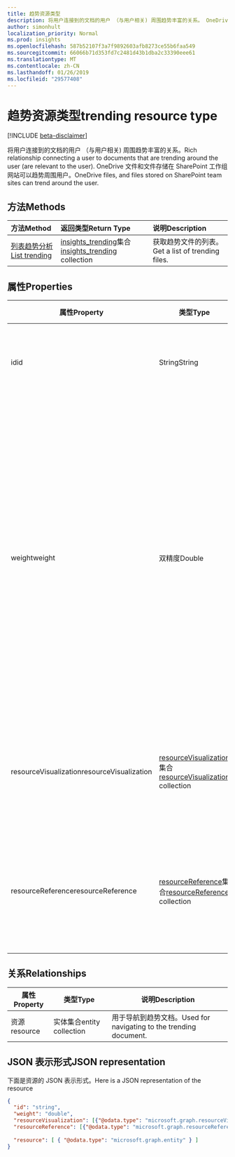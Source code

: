 ```yaml
---
title: 趋势资源类型
description: 将用户连接到的文档的用户 （与用户相关) 周围趋势丰富的关系。 OneDrive 文件和文件存储在 SharePoint 工作组网站可以趋势周围用户。
author: simonhult
localization_priority: Normal
ms.prod: insights
ms.openlocfilehash: 587b52107f3a7f9892603afb8273ce55b6faa549
ms.sourcegitcommit: 66066b71d353fd7c2481d43b1dba2c33390eee61
ms.translationtype: MT
ms.contentlocale: zh-CN
ms.lasthandoff: 01/26/2019
ms.locfileid: "29577408"
---
```

# <a name="trending-resource-type"></a><span data-ttu-id="66f3c-104">趋势资源类型</span><span class="sxs-lookup"><span data-stu-id="66f3c-104">trending resource type</span></span>

[!INCLUDE [beta-disclaimer](../../includes/beta-disclaimer.md)]

<span data-ttu-id="66f3c-105">将用户连接到的文档的用户 （与用户相关) 周围趋势丰富的关系。</span><span class="sxs-lookup"><span data-stu-id="66f3c-105">Rich relationship connecting a user to documents that are trending around the user (are relevant to the user).</span></span> <span data-ttu-id="66f3c-106">OneDrive 文件和文件存储在 SharePoint 工作组网站可以趋势周围用户。</span><span class="sxs-lookup"><span data-stu-id="66f3c-106">OneDrive files, and files stored on SharePoint team sites can trend around the user.</span></span>

## <a name="methods"></a><span data-ttu-id="66f3c-107">方法</span><span class="sxs-lookup"><span data-stu-id="66f3c-107">Methods</span></span>

| <span data-ttu-id="66f3c-108">方法</span><span class="sxs-lookup"><span data-stu-id="66f3c-108">Method</span></span>       | <span data-ttu-id="66f3c-109">返回类型</span><span class="sxs-lookup"><span data-stu-id="66f3c-109">Return Type</span></span>  |<span data-ttu-id="66f3c-110">说明</span><span class="sxs-lookup"><span data-stu-id="66f3c-110">Description</span></span>|
|:---------------|:--------|:----------|
|[<span data-ttu-id="66f3c-111">列表趋势分析</span><span class="sxs-lookup"><span data-stu-id="66f3c-111">List trending</span></span>](../api/insights-list-trending.md) |<span data-ttu-id="66f3c-112">[insights_trending](insights-trending.md)集合</span><span class="sxs-lookup"><span data-stu-id="66f3c-112">[insights_trending](insights-trending.md) collection</span></span>| <span data-ttu-id="66f3c-113">获取趋势文件的列表。</span><span class="sxs-lookup"><span data-stu-id="66f3c-113">Get a list of trending files.</span></span>|

## <a name="properties"></a><span data-ttu-id="66f3c-114">属性</span><span class="sxs-lookup"><span data-stu-id="66f3c-114">Properties</span></span>

| <span data-ttu-id="66f3c-115">属性</span><span class="sxs-lookup"><span data-stu-id="66f3c-115">Property</span></span>      | <span data-ttu-id="66f3c-116">类型</span><span class="sxs-lookup"><span data-stu-id="66f3c-116">Type</span></span>                              | <span data-ttu-id="66f3c-117">说明</span><span class="sxs-lookup"><span data-stu-id="66f3c-117">Description</span></span>  |
| ------------- |---------------                    | -------------|
| <span data-ttu-id="66f3c-118">id</span><span class="sxs-lookup"><span data-stu-id="66f3c-118">id</span></span>                    | <span data-ttu-id="66f3c-119">String</span><span class="sxs-lookup"><span data-stu-id="66f3c-119">String</span></span>                    | <span data-ttu-id="66f3c-120">关系的唯一标识符。</span><span class="sxs-lookup"><span data-stu-id="66f3c-120">Unique identifier of the relationship.</span></span> <span data-ttu-id="66f3c-121">只读。</span><span class="sxs-lookup"><span data-stu-id="66f3c-121">Read only.</span></span>        |
| <span data-ttu-id="66f3c-122">weight</span><span class="sxs-lookup"><span data-stu-id="66f3c-122">weight</span></span>                | <span data-ttu-id="66f3c-123">双精度</span><span class="sxs-lookup"><span data-stu-id="66f3c-123">Double</span></span>                    | <span data-ttu-id="66f3c-124">值，该值指示当前趋势多少文档。</span><span class="sxs-lookup"><span data-stu-id="66f3c-124">Value indicating how much the document is currently trending.</span></span> <span data-ttu-id="66f3c-125">较大的号码，更多文档当前趋势周围用户 （更多相关)。</span><span class="sxs-lookup"><span data-stu-id="66f3c-125">The larger the number, the more the document is currently trending around the user (the more relevant it is).</span></span> <span data-ttu-id="66f3c-126">按此值，返回的文档进行排序。</span><span class="sxs-lookup"><span data-stu-id="66f3c-126">Returned documents are sorted by this value.</span></span>  |
| <span data-ttu-id="66f3c-127">resourceVisualization</span><span class="sxs-lookup"><span data-stu-id="66f3c-127">resourceVisualization</span></span> | <span data-ttu-id="66f3c-128">[resourceVisualization](insights-resourcevisualization.md)集合</span><span class="sxs-lookup"><span data-stu-id="66f3c-128">[resourceVisualization](insights-resourcevisualization.md) collection</span></span> | <span data-ttu-id="66f3c-129">您可以使用可视化中您的体验的文档的属性。</span><span class="sxs-lookup"><span data-stu-id="66f3c-129">Properties that you can use to visualize the document in your experience.</span></span> |
| <span data-ttu-id="66f3c-130">resourceReference</span><span class="sxs-lookup"><span data-stu-id="66f3c-130">resourceReference</span></span>     | <span data-ttu-id="66f3c-131">[resourceReference](insights-resourcereference.md)集合</span><span class="sxs-lookup"><span data-stu-id="66f3c-131">[resourceReference](insights-resourcereference.md) collection</span></span> | <span data-ttu-id="66f3c-132">趋势文档，如 url 和的文档类型的引用属性。</span><span class="sxs-lookup"><span data-stu-id="66f3c-132">Reference properties of the trending document, such as the url and type of the document.</span></span> |

## <a name="relationships"></a><span data-ttu-id="66f3c-133">关系</span><span class="sxs-lookup"><span data-stu-id="66f3c-133">Relationships</span></span>

| <span data-ttu-id="66f3c-134">属性</span><span class="sxs-lookup"><span data-stu-id="66f3c-134">Property</span></span>      | <span data-ttu-id="66f3c-135">类型</span><span class="sxs-lookup"><span data-stu-id="66f3c-135">Type</span></span>          | <span data-ttu-id="66f3c-136">说明</span><span class="sxs-lookup"><span data-stu-id="66f3c-136">Description</span></span>  |
| ------------- |---------------| -------------|
| <span data-ttu-id="66f3c-137">资源</span><span class="sxs-lookup"><span data-stu-id="66f3c-137">resource</span></span>      | <span data-ttu-id="66f3c-138">实体集合</span><span class="sxs-lookup"><span data-stu-id="66f3c-138">entity collection</span></span> | <span data-ttu-id="66f3c-139">用于导航到趋势文档。</span><span class="sxs-lookup"><span data-stu-id="66f3c-139">Used for navigating to the trending document.</span></span> |

## <a name="json-representation"></a><span data-ttu-id="66f3c-140">JSON 表示形式</span><span class="sxs-lookup"><span data-stu-id="66f3c-140">JSON representation</span></span>

<span data-ttu-id="66f3c-141">下面是资源的 JSON 表示形式。</span><span class="sxs-lookup"><span data-stu-id="66f3c-141">Here is a JSON representation of the resource</span></span>
<!-- {
  "blockType": "resource",
  "optionalProperties": [

  ],
  "@odata.type": "microsoft.graph.trending"
}-->
```json
{
  "id": "string",
  "weight": "double",
  "resourceVisualization": [{"@odata.type": "microsoft.graph.resourceVisualization"}],
  "resourceReference": [{"@odata.type": "microsoft.graph.resourceReference"}],
  
  "resource": [ { "@odata.type": "microsoft.graph.entity" } ]
}
```
<!--
{
  "type": "#page.annotation",
  "suppressions": [
    "Error: /api-reference/beta/resources/insights-trending.md:\r\n      Exception processing links.\r\n    System.ArgumentException: Link Definition was null. Link text: !INCLUDE [beta-disclaimer](../../includes/beta-disclaimer.md)\r\n      at ApiDoctor.Validation.DocFile.get_LinkDestinations()\r\n      at ApiDoctor.Validation.DocSet.ValidateLinks(Boolean includeWarnings, String[] relativePathForFiles, IssueLogger issues, Boolean requireFilenameCaseMatch, Boolean printOrphanedFiles)"
  ]
}
-->

